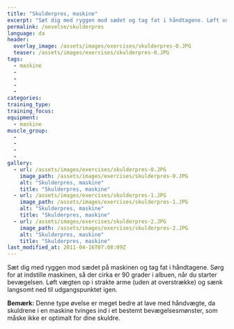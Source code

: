 ```yaml
---
title: "Skulderpres, maskine"
excerpt: "Sæt dig med ryggen mod sædet og tag fat i håndtagene. Løft vægten op i strakte arme og sænk kontrolleret igen."
permalink: /oevelse/skulderpres
language: da
header:
  overlay_image: /assets/images/exercises/skulderpres-0.JPG
  teaser: /assets/images/exercises/skulderpres-0.JPG
tags:
  - maskine
  - 
  - 
  - 
  - 
categories:
training_type: 
training_focus: 
equipment:
  - maskine
muscle_group:
  - 
  - 
  - 
  - 
gallery:
  - url: /assets/images/exercises/skulderpres-0.JPG
    image_path: /assets/images/exercises/skulderpres-0.JPG
    alt: "Skulderpres, maskine"
    title: "Skulderpres, maskine"
  - url: /assets/images/exercises/skulderpres-1.JPG
    image_path: /assets/images/exercises/skulderpres-1.JPG
    alt: "Skulderpres, maskine"
    title: "Skulderpres, maskine"
  - url: /assets/images/exercises/skulderpres-2.JPG
    image_path: /assets/images/exercises/skulderpres-2.JPG
    alt: "Skulderpres, maskine"
    title: "Skulderpres, maskine"
last_modified_at: 2011-04-16T07:08:09Z
---
```


Sæt dig med ryggen mod sædet på maskinen og tag fat i håndtagene. Sørg for at indstille maskinen, så der cirka er 90 grader i albuen, når du starter bevægelsen. Løft vægten op i strakte arme (uden at overstrække) og sænk langsomt ned til udgangspunktet igen.

**Bemærk:** Denne type øvelse er meget bedre at lave med håndvægte, da skuldrene i en maskine tvinges ind i et bestemt bevægelsesmønster, som måske ikke er optimalt for dine skuldre.
